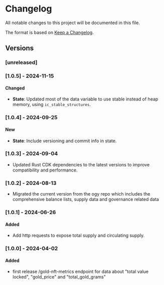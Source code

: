 # Changelog

All notable changes to this project will be documented in this file.

The format is based on [Keep a Changelog](https://keepachangelog.com/en/1.0.0/).

## Versions

### [unreleased]

### [1.0.5] - 2024-11-15

#### Changed

- **State**: Updated most of the data variable to use stable instead of heap memory, using `ic_stable_structures`.

### [1.0.4] - 2024-09-25

#### New

- **State**: Include versioning and commit info in state.

### [1.0.3] - 2024-09-04

- Updated Rust CDK dependencies to the latest versions to improve compatibility and performance.

### [1.0.2] - 2024-08-13

- Migrated the current version from the ogy repo which includes the comprehensive balance lists, supply data and governance related data

### [1.0.1] - 2024-06-26

#### Added

- Add http requests to expose total supply and circulating supply.

### [1.0.0] - 2024-04-02

#### Added

- first release /gold-nft-metrics endpoint for data about "total value locked", "gold_price" and "total_gold_grams"
